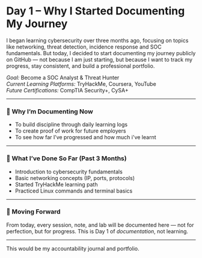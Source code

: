 # Day 1 – Why I Started Documenting My Journey

I began learning cybersecurity over three months ago, focusing on topics like networking, threat detection, incidence response and SOC fundamentals. But today, I decided to start documenting my journey publicly on GitHub — not because I am just starting, but because I want to track my progress, stay consistent, and build a professional portfolio.

*Goal:* Become a SOC Analyst & Threat Hunter  
*Current Learning Platforms:* TryHackMe, Coursera, YouTube  
*Future Certifications:* CompTIA Security+, CySA+

---

### 🎯 Why I’m Documenting Now

- To build discipline through daily learning logs  
- To create proof of work for future employers  
- To see how far I’ve progressed and how much i've learnt

---

### 🧭 What I’ve Done So Far (Past 3 Months)
- Introduction to cybersecurity fundamentals  
- Basic networking concepts (IP, ports, protocols)  
- Started TryHackMe learning path  
- Practiced Linux commands and terminal basics  

---

### 🚀 Moving Forward

From today, every session, note, and lab will be documented here — not for perfection, but for progress. This is Day 1 of *documentation*, not learning.

---

This would be my accountability journal and portfolio.
